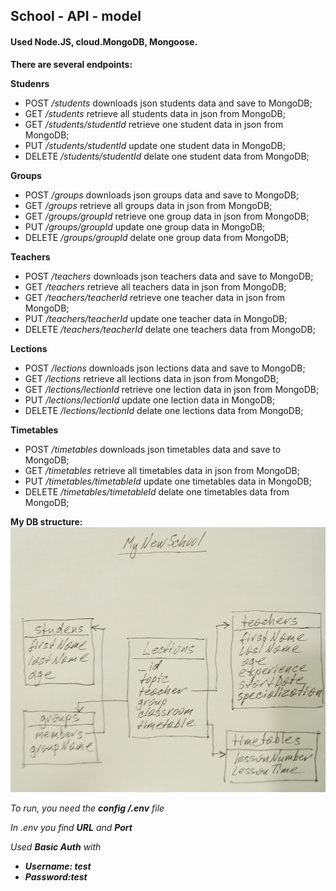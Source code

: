 ## School - API - model

#### Used Node.JS, cloud.MongoDB, Mongoose.

**There are several endpoints:**

**Studenrs**

* POST _/students_ downloads json students data and save to MongoDB;
* GET _/students_ retrieve all students data in json from MongoDB;
* GET _/students/studentId_ retrieve one student data in json from MongoDB;
* PUT _/students/studentId_ update one student data in MongoDB;
* DELETE _/students/studentId_ delate one student data from MongoDB;

**Groups**

* POST _/groups_ downloads json groups data and save to MongoDB;
* GET _/groups_ retrieve all groups data in json from MongoDB;
* GET _/groups/groupId_ retrieve one group data in json from MongoDB;
* PUT _/groups/groupId_ update one group data in MongoDB;
* DELETE _/groups/groupId_ delate one group data from MongoDB;

**Teachers**

* POST _/teachers_ downloads json teachers data and save to MongoDB;
* GET _/teachers_ retrieve all teachers data in json from MongoDB;
* GET _/teachers/teacherId_ retrieve one teacher data in json from MongoDB;
* PUT _/teachers/teacherId_ update one teacher data in  MongoDB;
* DELETE _/teachers/teacherId_ delate one teachers data from MongoDB;

**Lections**

* POST _/lections_ downloads json lections data and save to MongoDB;
* GET _/lections_ retrieve all lections data in json from MongoDB;
* GET _/lections/lectionId_ retrieve one lection data in json from MongoDB;
* PUT _/lections/lectionId_ update one lection data in  MongoDB;
* DELETE _/lections/lectionId_ delate one lections data from MongoDB;

**Timetables**

* POST _/timetables_ downloads json timetables data and save to MongoDB;
* GET _/timetables_ retrieve all timetables data in json from MongoDB;
* PUT _/timetables/timetableId_ update one timetables data in MongoDB;
* DELETE _/timetables/timetableId_ delate one timetables data from MongoDB;

**My DB structure:**
![My DB structure:](/DB-structure.png)

_To run, you need the **config /.env** file_ 

_In .env you find **URL** and **Port**_

_Used **Basic Auth** with_ 

* _**Username: test**_
* _**Password:test**_